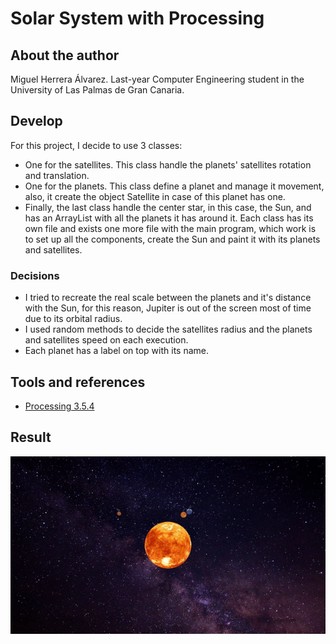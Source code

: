 # Solar System with Processing
## About the author
Miguel Herrera Álvarez. Last-year Computer Engineering student in the University of Las Palmas de Gran Canaria.

## Develop
For this project, I decide to use 3 classes:
- One for the  satellites. This class handle the planets' satellites rotation and translation.
- One for the planets. This class define a planet and manage it movement, also, it create the object Satellite in case of this planet has one.
- Finally, the last class handle the center star, in this case, the Sun, and has an ArrayList with all the planets it has around it.
Each class has its own file and exists one more file with the main program, which work is to set up all the components, create the Sun and paint it with its planets and satellites.
### Decisions
- I tried to recreate the real scale between the planets and it's distance with the Sun, for this reason, Jupiter is out of the screen most of time due to its orbital radius.
- I used random methods to decide the satellites radius and the planets and satellites speed on each execution.
- Each planet has a label on top with its name.


## Tools and references
- [Processing 3.5.4](http://processing.org/)

## Result
![](./images/solarSystem.gif)
